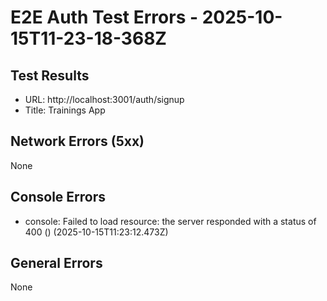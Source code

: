 # E2E Auth Test Errors - 2025-10-15T11-23-18-368Z

## Test Results
- URL: http://localhost:3001/auth/signup
- Title: Trainings App

## Network Errors (5xx)
None

## Console Errors
- console: Failed to load resource: the server responded with a status of 400 () (2025-10-15T11:23:12.473Z)

## General Errors
None
